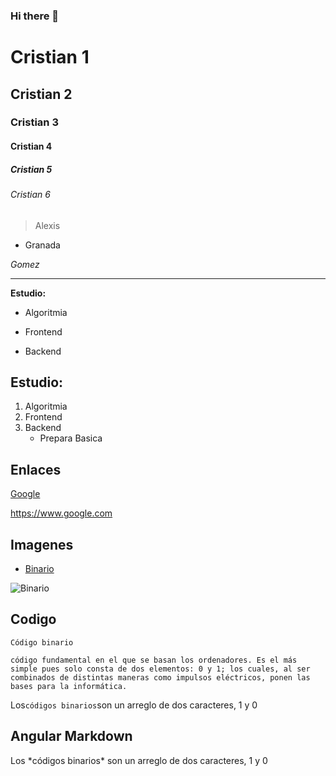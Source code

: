### Hi there 👋
# Cristian 1
## Cristian 2
### Cristian 3
#### Cristian 4
##### Cristian 5
###### Cristian 6

>Alexis

- Granada 

*Gomez*

___


**Estudio:**
- Algoritmia
* Frontend
+ Backend


## **Estudio:**

1. Algoritmia
2. Frontend
3. Backend
   - Prepara Basica
   

## Enlaces
[Google](https://www.google.com/
"Google")

<https://www.google.com>


## Imagenes
* [Binario](https://proicecdn.azureedge.net/shared/content/imagenes/Usuarios/ImagenesCKEditor/2b91158d-e72b-498b-8571-c4ae9f8dab8b/bafbaf9d-a5cc-49eb-898e-a9eb71cb2dd2.jpg)

![Binario](https://img.vixdata.io/pd/jpg-large/es/sites/default/files/btg/codigo_binario_computadoras.jpg)


## Codigo

    Código binario
    
~~~    
código fundamental en el que se basan los ordenadores. Es el más simple pues solo consta de dos elementos: 0 y 1; los cuales, al ser combinados de distintas maneras como impulsos eléctricos, ponen las bases para la informática.
~~~

Los`códigos binarios`son un arreglo de dos caracteres, 1 y 0


## Angular Markdown

Los \*códigos binarios* son un arreglo de dos caracteres, 1 y 0
  

<!--
**cristiangranadag/cristiangranadag** is a ✨ _special_ ✨ repository because its `README.md` (this file) appears on your GitHub profile.

Here are some ideas to get you started:

- 🔭 I’m currently working on ...
- 🌱 I’m currently learning prepararacion basica Geek
- 👯 I’m looking to collaborate on ...
- 🤔 I’m looking for help with ...
- 💬 Ask me about ...
- 📫 How to reach me: cristiansordo11@gmail.com
- 😄 Pronouns: ...
- ⚡ Fun fact: ...
-->
